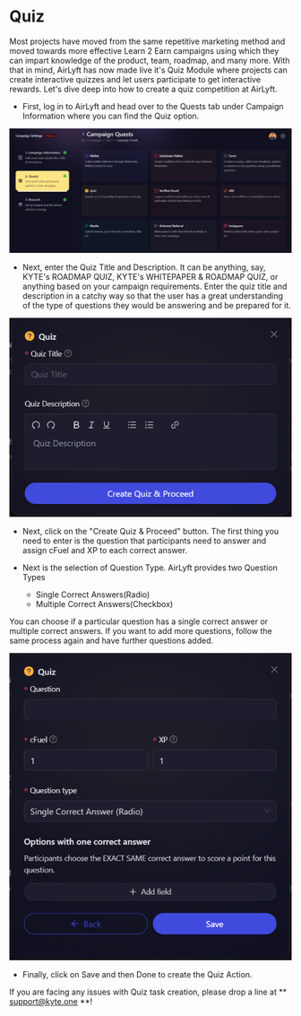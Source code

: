 # Quiz

Most projects have moved from the same repetitive marketing method and moved towards more effective Learn 2 Earn campaigns using which they can impart knowledge of the product, team, roadmap, and many more. With that in mind, AirLyft has now made live it's Quiz Module where projects can create interactive quizzes and let users participate to get interactive rewards. Let's dive deep into how to create a quiz competition at AirLyft.

- First, log in to AirLyft and head over to the Quests tab under Campaign Information where you can find the Quiz option.

![](../../images/QuizMain.png)

- Next, enter the Quiz Title and Description. It can be anything, say, KYTE's ROADMAP QUIZ, KYTE's WHITEPAPER & ROADMAP QUIZ, or anything based on your campaign requirements. Enter the quiz title and description in a catchy way so that the user has a great understanding of the type of questions they would be answering and be prepared for it. 

![](../../images/QuizBasics.png)

- Next, click on the "Create Quiz & Proceed" button. The first thing you need to enter is the question that participants need to answer and assign cFuel and XP to each correct answer. 

- Next is the selection of Question Type. AirLyft provides two Question Types 
    - Single Correct Answers(Radio)
    - Multiple Correct Answers(Checkbox)

You can choose if a particular question has a single correct answer or multiple correct answers. If you want to add more questions, follow the same process again and have further questions added.

![](../../images/QuizType.png)

- Finally, click on Save and then Done to create the Quiz Action. 

If you are facing any issues with Quiz task creation, please drop a line at ** support@kyte.one **!